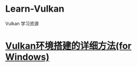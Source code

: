 # Learn-Vulkan
Vulkan 学习资源

# <a href="https://blog.csdn.net/allflowerup/article/details/89766179">Vulkan环境搭建的详细方法(for Windows)</a>
